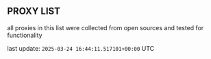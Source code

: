 ## PROXY LIST

all proxies in this list were collected from open sources and tested for functionality

last update: `2025-03-24 16:44:11.517101+00:00` UTC